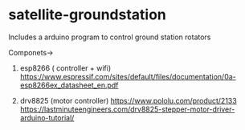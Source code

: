 # satellite-groundstation

Includes a arduino program to control ground station rotators

Componets->

1. esp8266 ( controller + wifi)	
	https://www.espressif.com/sites/default/files/documentation/0a-esp8266ex_datasheet_en.pdf

2. drv8825 (motor controller)
	https://www.pololu.com/product/2133
	https://lastminuteengineers.com/drv8825-stepper-motor-driver-arduino-tutorial/